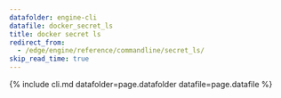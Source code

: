 ```yaml
---
datafolder: engine-cli
datafile: docker_secret_ls
title: docker secret ls
redirect_from:
  - /edge/engine/reference/commandline/secret_ls/
skip_read_time: true
---
```

<!--
Sorry, but the contents of this page are automatically generated from
Docker's source code. If you want to suggest a change to the text that appears
here, you'll need to find the string by searching this repo:

https://github.com/docker/cli
-->
{% include cli.md datafolder=page.datafolder datafile=page.datafile %}
